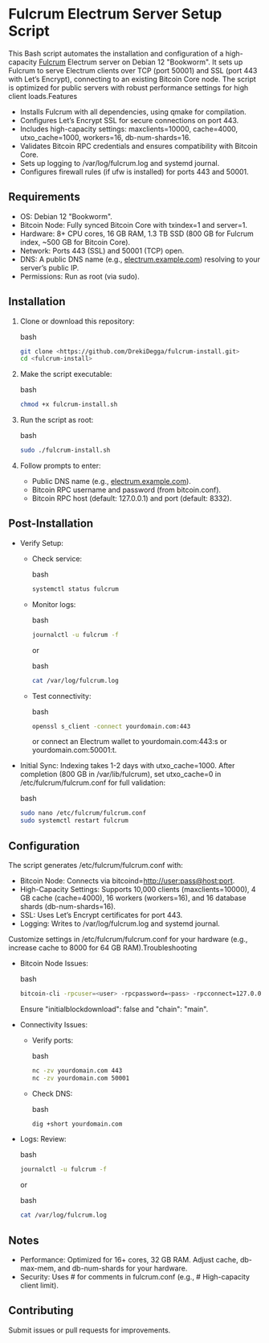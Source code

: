 # Fulcrum Electrum Server Setup Script
This Bash script automates the installation and configuration of a high-capacity [Fulcrum](https://github.com/cculianu/Fulcrum) Electrum server on Debian 12 "Bookworm". It sets up Fulcrum to serve Electrum clients over TCP (port 50001) and SSL (port 443 with Let’s Encrypt), connecting to an existing Bitcoin Core node. The script is optimized for public servers with robust performance settings for high client loads.Features

- Installs Fulcrum with all dependencies, using qmake for compilation.
- Configures Let’s Encrypt SSL for secure connections on port 443.
- Includes high-capacity settings: maxclients=10000, cache=4000, utxo_cache=1000, workers=16, db-num-shards=16.
- Validates Bitcoin RPC credentials and ensures compatibility with Bitcoin Core.
- Sets up logging to /var/log/fulcrum.log and systemd journal.
- Configures firewall rules (if ufw is installed) for ports 443 and 50001.

## Requirements

- OS: Debian 12 "Bookworm".
- Bitcoin Node: Fully synced Bitcoin Core with txindex=1 and server=1.
- Hardware: 8+ CPU cores, 16 GB RAM, 1.3 TB SSD (800 GB for Fulcrum index, \~500 GB for Bitcoin Core).
- Network: Ports 443 (SSL) and 50001 (TCP) open.
- DNS: A public DNS name (e.g., [electrum.example.com](http://electrum.example.com)) resolving to your server’s public IP.
- Permissions: Run as root (via sudo).

## Installation

1. Clone or download this repository:

   bash

   ```bash
   git clone <https://github.com/DrekiDegga/fulcrum-install.git>
   cd <fulcrum-install>
   ```
2. Make the script executable:

   bash

   ```bash
   chmod +x fulcrum-install.sh
   ```
3. Run the script as root:

   bash

   ```bash
   sudo ./fulcrum-install.sh
   ```
4. Follow prompts to enter:
   - Public DNS name (e.g., [electrum.example.com](http://electrum.example.com)).
   - Bitcoin RPC username and password (from bitcoin.conf).
   - Bitcoin RPC host (default: 127.0.0.1) and port (default: 8332).

## Post-Installation

- Verify Setup:
  - Check service:

    bash

    ```bash
    systemctl status fulcrum
    ```
  - Monitor logs:

    bash

    ```bash
    journalctl -u fulcrum -f
    ```

      or

    bash

    ```bash
    cat /var/log/fulcrum.log
    ```
  - Test connectivity:

    bash

    ```bash
    openssl s_client -connect yourdomain.com:443
    ```

      or connect an Electrum wallet to yourdomain.com:443:s or yourdomain.com:50001:t.
- Initial Sync: Indexing takes 1-2 days with utxo_cache=1000. After completion (800 GB in /var/lib/fulcrum), set utxo_cache=0 in /etc/fulcrum/fulcrum.conf for full validation:

  bash

  ```bash
  sudo nano /etc/fulcrum/fulcrum.conf
  sudo systemctl restart fulcrum
  ```

## Configuration
The script generates /etc/fulcrum/fulcrum.conf with:

- Bitcoin Node: Connects via bitcoind=<http://user:pass@host:port>.
- High-Capacity Settings: Supports 10,000 clients (maxclients=10000), 4 GB cache (cache=4000), 16 workers (workers=16), and 16 database shards (db-num-shards=16).
- SSL: Uses Let’s Encrypt certificates for port 443.
- Logging: Writes to /var/log/fulcrum.log and systemd journal.

Customize settings in /etc/fulcrum/fulcrum.conf for your hardware (e.g., increase cache to 8000 for 64 GB RAM).Troubleshooting

- Bitcoin Node Issues:

  bash

  ```bash
  bitcoin-cli -rpcuser=<user> -rpcpassword=<pass> -rpcconnect=127.0.0.1 -rpcport=8332 getblockchaininfo
  ```

    Ensure "initialblockdownload": false and "chain": "main".
- Connectivity Issues:
  - Verify ports:

    bash

    ```bash
    nc -zv yourdomain.com 443
    nc -zv yourdomain.com 50001
    ```
  - Check DNS:

    bash

    ```bash
    dig +short yourdomain.com
    ```
- Logs: Review:

  bash

  ```bash
  journalctl -u fulcrum -f
  ```

    or

  bash

  ```bash
  cat /var/log/fulcrum.log
  ```

## Notes

- Performance: Optimized for 16+ cores, 32 GB RAM. Adjust cache, db-max-mem, and db-num-shards for your hardware.
- Security: Uses # for comments in fulcrum.conf (e.g., # High-capacity client limit).

## Contributing
Submit issues or pull requests for improvements.

